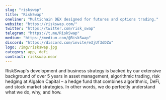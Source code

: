 ```yaml
---
slug: "riskswap"
title: "RiskSwap"
oneliner: "Multichain DEX designed for futures and options trading."
website: "https://riskswap.com/"
twitter: "https://twitter.com/risk_swap"
telegram: "https://t.me/RiskSwap"
medium: "https://medium.com/@RiskSwap"
discord: "https://discord.com/invite/e3jUf3dDZu"
logo: /img/riskswap.jpg
category: app, defi
contract: riskswap.near
---
```


RiskSwap's development and business strategy is backed by our extensive background of over 5 years in asset management, algorithmic trading, risk hedging at Algalon Capital – a hedge fund that combines algorithmic, DeFi, and stock market strategies. In other words, we do perfectly understand what we do, why, and how. 
